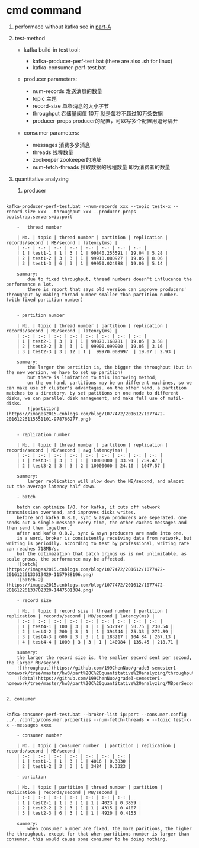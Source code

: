 # cmd command  

1. performace without kafka
see in [part-A](https://github.com/199ChenNuo/grade3-semester1-homework/tree/master/hw3/part%20A)  

1. test-method

    - kafka build-in test tool:
        - kafka-producer-perf-test.bat (there are also .sh for linux)
        - kafka-consumer-perf-test.bat

    - producer parameters:
        - num-records 发送消息的数量
        - topic 主题
        - record-size 单条消息的大小字节
        - throughput 吞储量阀值 10万 就是每秒不超过10万条数据
        - producer-props producer的配置，可以写多个配置用逗号隔开

    - consumer parameters:
        - messages 消费多少消息
        - threads 线程数量
        - zookeeper zookeeper的地址
        - num-fetch-threads 拉取数据的线程数量 即为消费者的数量

1. quantitative analyzing
    1. producer
<code>
kafka-producer-perf-test.bat --num-records xxx --topic testx-x --record-size xxx --throughput xxx --producer-props bootstrap.servers=ip:port
</code>  

        -   thread number  

        | No. | topic | thread number | partition | replication | records/second | MB/second | latency(ms) |
        | :-: | :-: | :-: | :-: | :-: | :-: | :-: | :-: |
        | 1 | test1-1 | 1 | 3 | 1 | 99840.255591 | 19.04 | 5.28 |
        | 2 | test1-2 | 3 | 3 | 1 | 99910.080927 | 19.06 | 8.06 |
        | 3 | test1-3 | 6 | 3 | 1 | 99950.024988 | 19.06 | 5.14 |

        summary:   
            due to fixed throughput, thread numbers doesn't influcence the performance a lot.  
            there is report that says old version can improve producers' throughput by making thread number smaller than partition number. (with fixed partition number)  


        - partition number

        | No. | topic | thread number | partition | replication | records/second | MB/second | latency(ms) |
        | :-: | :-: | :-: | :-: | :-: | :-: | :-: | :-: |
        | 1 | test2-1 | 3 | 1 | 1 | 99870.168781 | 19.05 | 3.58 |
        | 2 | test2-2 | 3 | 3 | 1 | 99900.099900 | 19.05 | 3.16 |
        | 3 | test2-3 | 3 | 12 | 1 |  99970.008997  | 19.07 | 2.93 |

        summery:  
            the larger the partition is, the bigger the throughput (but in the new version, we have to set up parition)  
            but there is limitation to this improving method;
            on the on hand, partitions may be on different machines, so we can make use of cluster's advantages. on the other hand, a partition matches to a directory. by set patitions on one node to different disks, we can parallel disk management, and make full use of mutil-disks.  
            ![partition](https://images2015.cnblogs.com/blog/1077472/201612/1077472-20161226115551101-978766277.png)  


        - replication number

        | No. | topic | thread number | partition | replication | records/second | MB/second | avg latency(ms) |
        | :-: | :-: | :-: | :-: | :-: | :-: | :-: | :-: | :-: |
        | 1 | test3-1 | 3 | 3 | 1 | 10000000 | 33.91 | 759.47 |
        | 2 | test3-2 | 3 | 3 | 2 | 10000000 | 24.10 | 1047.57 |

        summery:
            larger replication will slow down the MB/second, and almost cut the average latency half down.

        - batch

        batch can optimize I/O. for kafka, it cuts off network transmission overhead, and improves disks writes.   
        before and kafka 0.8.1, sync & asyn producers are seperated. one sends out a single message every time, the other caches messages and then send them together.  
        after and kafka 0.8.2, sync & asyn producers are made into one.  
        in a word, broker is consistently receiving data from network, but writing is periodily. according to test by professional, writing rate can reaches 718MB/s.  
        but the optimazation that batch brings us is not unlimitable. as scale grows, the performance may be affected.  
        ![batch](https://images2015.cnblogs.com/blog/1077472/201612/1077472-20161226133619429-1157988196.png)  
        ![batch-2](https://images2015.cnblogs.com/blog/1077472/201612/1077472-20161226133702320-1447501384.png)

        - record size

        | No. | topic | record size | thread number | partition | replication | records/second | MB/second | latency(ms) |
        | :-: | :-: | :-: | :-: | :-: | :-: | :-: | :-: | :-: |
        | 1 | test4-1 | 100 | 3 | 1 | 1 | 532197 | 50.75 | 230.54 |
        | 2 | test4-2 | 200 | 3 | 1 | 1 | 394944 | 75.33 | 272.89 |
        | 3 | test4-3 | 600 | 3 | 3 | 1 | 183217 | 104.84 | 267.13 |
        | 4 | test4-4 | 1000 | 3 | 3 | 1 | 140984 | 135.45 | 218.71 |

        summery:
        the larger the record size is, the smaller secord sent per second, the larger MB/second
        ![throughput](https://github.com/199ChenNuo/grade3-semester1-homework/tree/master/hw3/part%20C%20quantitative%20analyzing/throughput.png)  
        ![data](https://github.com/199ChenNuo/grade3-semester1-homework/tree/master/hw3/part%20C%20quantitative%20analyzing/MBperSecond.png)


    2. comsumer
<code>
kafka-consumer-perf-test.bat --broker-list ip:port --consumer.config ../../config/consumer.properties --num-fetch-threads x --topic test-x-x --messages xxxx
</code>  

        - consumer number

        | No. | topic | consumer number  | partition | replication | records/second | MB/second |
        | :-: | :-: | :-: | :-: | :-: | :-: | :-: | 
        | 1 | test1-1 | 1 | 3 | 1 | 4016 | 0.3830 |
        | 2 | test1-2 | 3 | 3 | 1 | 3484 | 0.3323 | 

        - partition

        | No. | topic | partition | thread number | partition | replication | records/second | MB/second |
        | :-: | :-: | :-: | :-: | :-: | :-: | :-: |
        | 1 | test2-1 | 1 | 3 | 1 | 1 | 4023 | 0.3859 |
        | 2 | test2-2 | 2 | 3 | 1 | 1 | 4315 | 0.4107 |
        | 3 | test2-3 | 6 | 3 | 1 | 1 | 4920 | 0.4155 |

        summery:
            when consumer number are fixed, the more paritions, the higher the throughput. except for that when partitions number is larger than consumer. this would cause some consumer to be doing nothing.





